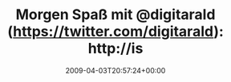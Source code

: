 ---
retweeted: false
source: <a href="http://twitter.com" rel="nofollow">Twitter Web Client</a>
entities:
  hashtags: []
  symbols: []
  user_mentions:
  - name: Harald Kirschner
    screen_name: digitarald
    indices:
    - '16'
    - '27'
    id_str: '14524462'
    id: '14524462'
  urls: []
display_text_range:
- '0'
- '46'
favorite_count: '0'
id_str: '1447733409'
truncated: false
retweet_count: '0'
id: '1447733409'
created_at: Fri Apr 03 20:57:24 +0000 2009
favorited: false
full_text: 'Morgen Spaß mit [@digitarald](https://twitter.com/digitarald): http://is.gd/qB34'
lang: de
tags:
- pesos/twitter
date: '2009-04-03T20:57:24+00:00'
src: https://twitter.com/bascht/status/1447733409
original_url: https://twitter.com/bascht/status/1447733409
type: twitter_tweet
text: 'Morgen Spaß mit [@digitarald](https://twitter.com/digitarald): http://is.gd/qB34'
title: 'Morgen Spaß mit @digitarald (https://twitter.com/digitarald): http://is'

---